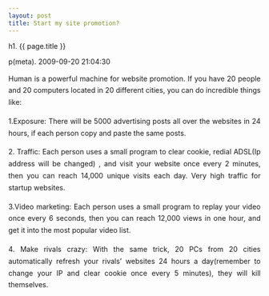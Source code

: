 ```yaml
---
layout: post
title: Start my site promotion?
---
```


h1. {{ page.title }} 

p(meta). 2009-09-20 21:04:30

<p style="line-height: 1.7em; text-align: justify;">Human is a powerful machine for website promotion. If you have 20 people and 20 computers located in 20 different cities, you can do incredible things like:</p>
<p style="line-height: 1.7em; text-align: justify;">1.Exposure: There will be 5000 advertising posts all over the websites in 24 hours, if each person copy and paste the same posts.</p>
<p style="line-height: 1.7em; text-align: justify;">2. Traffic: Each person uses a small program to clear cookie, redial ADSL(Ip address will be changed) , and visit your website once every 2 minutes, then you can reach 14,000 unique visits each day. Very high traffic for startup websites.</p>
<p style="line-height: 1.7em; text-align: justify;">3.Video marketing: Each person uses a small program to replay your video once every 6 seconds, then you can reach 12,000 views in one hour, and get it into the most popular video list.</p>
<p style="line-height: 1.7em; text-align: justify;">4. Make rivals crazy: With the same trick, 20 PCs from 20 cities automatically refresh your rivals’ websites 24 hours a day(remember to change your IP and clear cookie once every 5 minutes), they will kill themselves.</p>